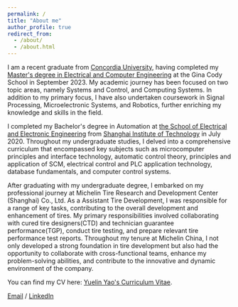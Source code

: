 ```yaml
---
permalink: /
title: "About me"
author_profile: true
redirect_from: 
  - /about/
  - /about.html
---
```


I am a recent graduate from [Concordia University](https://www.concordia.ca), having completed my [Master's degree in Electrical and Computer Engineering](https://www.concordia.ca/academics/graduate/electrical-engineering-meng.html) at the Gina Cody School in September 2023. My academic journey has been focused on two topic areas, namely Systems and Control, and Computing Systems. In addition to my primary focus, I have also undertaken coursework in Signal Processing, Microelectronic Systems, and Robotics, further enriching my knowledge and skills in the field.

I completed my Bachelor's degree in Automation at [the School of Electrical and Electronic Engineering](https://ee.sit.edu.cn/_t497/main.psp) from [Shanghai Institute of Technology](https://www.sit.edu.cn) in July 2020. Throughout my undergraduate studies, I delved into a comprehensive curriculum that encompassed key subjects such as microcomputer principles and interface technology, automatic control theory, principles and application of SCM, electrical control and PLC application technology, database fundamentals, and computer control systems.

After graduating with my undergraduate degree, I embarked on my professional journey at Michelin Tire Research and Development Center (Shanghai) Co., Ltd. As a Assistant Tire Development, I was responsible for a range of key tasks, contributing to the overall development and enhancement of tires. My primary responsibilities involved collaborating with cured tire designers(CTD) and technician guarantee performance(TGP), conduct tire testing, and prepare relevant tire performance test reports. Throughout my tenure at Michelin China, I not only developed a strong foundation in tire development but also had the opportunity to collaborate with cross-functional teams, enhance my problem-solving abilities, and contribute to the innovative and dynamic environment of the company.

You can find my CV here: [Yuelin Yao's Curriculum Vitae](../assets/Resume_Yuelin_Yao.pdf).

[Email](mailto:yuelin.yao@outlook.com) / [LinkedIn](https://www.linkedin.com/in/yuelin-yao-9b498622a)
